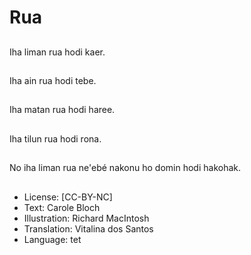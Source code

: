 # Rua

##
Iha liman rua hodi kaer.

##
Iha ain rua hodi tebe.

##
Iha matan rua hodi haree.

##
Iha tilun rua hodi rona.

##
No iha liman rua ne'ebé nakonu ho domin hodi hakohak.

##
* License: [CC-BY-NC]
* Text: Carole Bloch
* Illustration: Richard MacIntosh
* Translation: Vitalina dos Santos
* Language: tet
